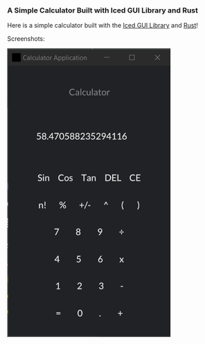 ### A Simple Calculator Built with Iced GUI Library and Rust

Here is a simple calculator built with the [Iced GUI Library](https://github.com/iced-rs/iced) and [Rust](https://github.com/rust-lang/rust)!

Screenshots:

![Figure 1: Calculator App](./screenshots/image1.png)